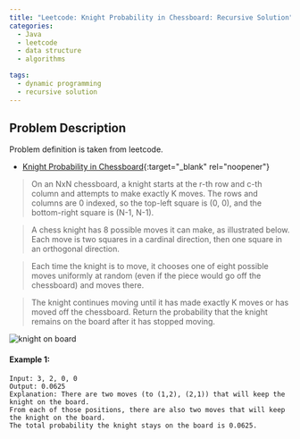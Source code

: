 ```yaml
---
title: "Leetcode: Knight Probability in Chessboard: Recursive Solution"
categories:
  - Java
  - leetcode
  - data structure
  - algorithms

tags:
  - dynamic programming
  - recursive solution
---
```


## Problem Description

Problem definition is taken from leetcode. 
- [Knight Probability in Chessboard](https://leetcode.com/problems/knight-probability-in-chessboard/ "Go to leetcode"){:target="_blank" rel="noopener"}


>On an NxN chessboard, a knight starts at the r-th row and c-th column and attempts to make exactly K moves. The rows and columns are 0 indexed, so the top-left square is (0, 0), and the bottom-right square is (N-1, N-1).

>A chess knight has 8 possible moves it can make, as illustrated below. Each move is two squares in a cardinal direction, then one square in an orthogonal direction.

>Each time the knight is to move, it chooses one of eight possible moves uniformly at random (even if the piece would go off the chessboard) and moves there.

>The knight continues moving until it has made exactly K moves or has moved off the chessboard. Return the probability that the knight remains on the board after it has stopped moving.

![knight on board](https://assets.leetcode.com/uploads/2018/10/12/knight.png)

#### Example 1:

```
Input: 3, 2, 0, 0
Output: 0.0625
Explanation: There are two moves (to (1,2), (2,1)) that will keep the knight on the board.
From each of those positions, there are also two moves that will keep the knight on the board.
The total probability the knight stays on the board is 0.0625.
```

